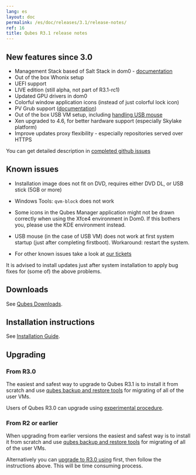 ```yaml
---
lang: es
layout: doc
permalink: /es/doc/releases/3.1/release-notes/
ref: 16
title: Qubes R3.1 release notes
---
```


## New features since 3.0
<a id="new-features-since-30"></a>

* Management Stack based of Salt Stack in dom0 - [documentation](/es/doc/salt/)
* Out of the box Whonix setup
* UEFI support
* LIVE edition (still alpha, not part of R3.1-rc1)
* Updated GPU drivers in dom0
* Colorful window application icons (instead of just colorful lock icon)
* PV Grub support ([documentation](/es/doc/managing-vm-kernels/))
* Out of the box USB VM setup, including [handling USB mouse](https://github.com/QubesOS/qubes-app-linux-input-proxy/blob/master/README.md)
* Xen upgraded to 4.6, for better hardware support (especially Skylake platform)
* Improve updates proxy flexibility - especially repositories served over HTTPS

You can get detailed description in [completed github issues](https://github.com/QubesOS/qubes-issues/issues?q=is%3Aissue+sort%3Aupdated-desc+milestone%3A%22Release+3.1%22+label%3Arelease-notes+is%3Aclosed)

## Known issues
<a id="known-issues"></a>

* Installation image does not fit on DVD, requires either DVD DL, or USB stick (5GB or more)

* Windows Tools: `qvm-block` does not work

* Some icons in the Qubes Manager application might not be drawn correctly when using the Xfce4 environment in Dom0. If this bothers you, please use the KDE environment instead.

* USB mouse (in the case of USB VM) does not work at first system startup (just after completing firstboot). Workaround: restart the system.

* For other known issues take a look at [our tickets](https://github.com/QubesOS/qubes-issues/issues?q=is%3Aopen+is%3Aissue+milestone%3A%22Release+3.1%22+label%3Abug)

It is advised to install updates just after system installation to apply bug fixes for (some of) the above problems.

## Downloads
<a id="downloads"></a>

See [Qubes Downloads](/es/downloads/).

## Installation instructions
<a id="installation-instructions"></a>

See [Installation Guide](/es/doc/installation-guide/).

## Upgrading
<a id="upgrading"></a>

### From R3.0
<a id="from-r30"></a>

The easiest and safest way to upgrade to Qubes R3.1 is to install it from
scratch and use [qubes backup and restore tools](/es/doc/backup-restore/) for
migrating of all of the user VMs.

Users of Qubes R3.0 can upgrade using [experimental
procedure](/es/doc/upgrade-to-r3.1/).

### From R2 or earlier
<a id="from-r2-or-earlier"></a>

When upgrading from earlier versions the easiest and safest way is to install
it from scratch and use [qubes backup and restore tools](/es/doc/backup-restore/)
for migrating of all of the user VMs.

Alternatively you can [upgrade to R3.0
using](/es/doc/releases/3.0/release-notes/#upgrading) first, then follow the
instructions above. This will be time consuming process.